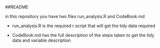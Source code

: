 ##README

in this repository you have two files run_analysis.R and CodeBook.md

* run_analysis.R is the required r script that will get the tidy data required

* CodeBook.md has the full description of the steps taken to get the tidy data and variable description